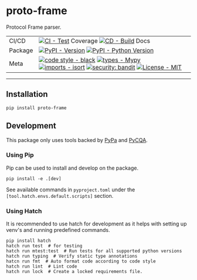 # proto-frame
Protocol Frame parser.

| | |
| --- | --- |
| CI/CD | [![CI - Test](https://github.com/OldGrumpyViking/proto-frame/actions/workflows/test.yml/badge.svg)](https://github.com/OldGrumpyViking/proto-frame/actions/workflows/test.yml) Coverage [![CD - Build](https://github.com/OldGrumpyViking/proto-frame/actions/workflows/build.yml/badge.svg)](https://github.com/OldGrumpyViking/proto-frame/actions/workflows/build.yml) Docs |
| Package | [![PyPI - Version](https://img.shields.io/pypi/v/proto-frame.svg?logo=pypi&label=PyPI&logoColor=gold)](https://pypi.org/project/proto-frame/) [![PyPI - Python Version](https://img.shields.io/pypi/pyversions/proto-frame.svg?logo=python&label=Python&logoColor=gold)](https://pypi.org/project/proto-frame/) |
| Meta | [![code style - black](https://img.shields.io/badge/code%20style-black-000000.svg)](https://github.com/psf/black) [![types - Mypy](https://img.shields.io/badge/types-Mypy-blue.svg)](https://github.com/ambv/black) [![imports - isort](https://img.shields.io/badge/imports-isort-ef8336.svg)](https://github.com/pycqa/isort) [![security: bandit](https://img.shields.io/badge/security-bandit-yellow.svg)](https://github.com/PyCQA/bandit) [![License - MIT](https://img.shields.io/badge/license-MIT-9400d3.svg)](https://spdx.org/licenses/) |

-----

## Installation
```shell
pip install proto-frame
```

## Development
This package only uses tools backed by [PyPa](https://www.pypa.io/en/latest/) and [PyCQA](https://meta.pycqa.org/).

### Using Pip
Pip can be used to install and develop on the package.
```shell
pip install -e .[dev]
```

See available commands in `pyproject.toml` under the `[tool.hatch.envs.default.scripts]` section.

### Using Hatch
It is recommended to use hatch for development as it helps with setting up venv's and running predefined commands.

```shell
pip install hatch
hatch run test  # for testing
hatch run mtest:test  # Run tests for all supported python versions
hatch run typing  # Verify static type annotations
hatcn run fmt  # Auto format code according to code style
hatch run lint  # Lint code
hatch run lock  # Create a locked requirements file.
```
